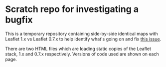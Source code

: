 # Scratch repo for investigating a bugfix

This is a temporary repository containing side-by-side identical maps with Leaflet 1.x vs Leaflet 0.7.x to help identify what's going on and fix [this issue](https://github.com/kartena/Proj4Leaflet/issues/149).

There are two HTML files which are loading static copies of the Leaflet stack, 1.x and 0.7.x respectively.  Versions of code used are shown on each page.